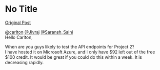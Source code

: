 # No Title

[Original Post](https://discourse.onlinedegree.iitm.ac.in/t/169029/317)

<p><a class="mention" href="/u/carlton">@carlton</a> <a class="mention" href="/u/jivraj">@Jivraj</a> <a class="mention" href="/u/saransh_saini">@Saransh_Saini</a><br>
Hello Carlton,</p>
<p>When are you guys likely to test the API endpoints for Project 2?<br>
I have hosted it on Microsoft Azure, and I only have $92 left out of the free $100 credit. It would be great if you could do this within a week. It is decreasing rapidly.</p>